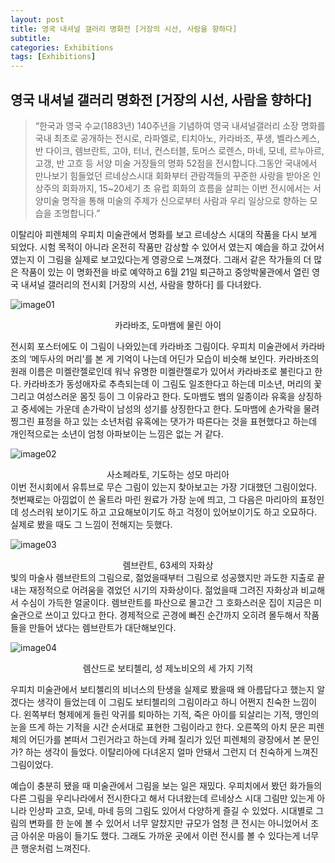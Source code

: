 ```yaml
---
layout: post
title: 영국 내셔널 갤러리 명화전 [거장의 시선, 사람을 향하다]
subtitle: 
categories: Exhibitions
tags: [Exhibitions]
---
```


## 영국 내셔널 갤러리 명화전 [거장의 시선, 사람을 향하다]
>“한국과 영국 수교(1883년) 140주년을 기념하여 영국 내셔널갤러리 소장 명화를 국내 최초로 공개하는 전시로, 라파엘로, 티치아노, 카라바조, 푸생, 벨라스케스, 반 다이크, 렘브란트, 고야, 터너, 컨스터블, 토머스 로렌스, 마네, 모네, 르누아르, 고갱, 반 고흐 등 서양 미술 거장들의 명화 52점을 전시합니다.그동안 국내에서 만나보기 힘들었던 르네상스시대 회화부터 관람객들의 꾸준한 사랑을 받아온 인상주의 회화까지, 15~20세기 초 유럽 회화의 흐름을 살피는 이번 전시에서는 서양미술 명작을 통해 미술의 주제가 신으로부터 사람과 우리 일상으로 향하는 모습을 조명합니다.”

이탈리아 피렌체의 우피치 미술관에서 명화를 보고 르네상스 시대의 작품을 다시 보게 되었다. 시험 목적이 아니라 온전히 작품만 감상할 수 있어서 였는지 예습을 하고 갔어서 였는지 이 그림을 실제로 보고있다는게 영광으로 느껴졌다. 그래서 같은 작가들의 더 많은 작품이 있는 이 명화전을 바로 예약하고 6월 21일 퇴근하고 중앙박물관에서 열린 영국 내셔널 갤러리의 전시회 [거장의 시선, 사람을 향하다] 를 다녀왔다.

![image01](https://github.com/chaewon1kim/chaewon1kim.github.io/assets/98368902/4fb527a1-6489-4fa6-bfe2-c6d21507784f)
<div align="center">카라바조, 도마뱀에 물린 아이</div>  

전시회 포스터에도 이 그림이 나와있는데 카라바조 그림이다. 우피치 미술관에서 카라바조의 ‘메두사의 머리'를 본 게 기억이 나는데 어딘가 모습이 비슷해 보인다. 카라바조의 원래 이름은 미켈란젤로인데 워낙 유명한 미켈란젤로가 있어서 카라바조로 불린다고 한다. 카라바조가 동성애자로 추측되는데 이 그림도 일조한다고 하는데 미소년, 머리의 꽃 그리고 여성스러운 몸짓 등이 그 이유라고 한다. 도마뱀도 뱀의 일종이라 유혹을 상징하고 중세에는 가운데 손가락이 남성의 성기를 상징한다고 한다. 도마뱀에 손가락을 물려 찡그린 표정을 하고 있는 소년처럼 유혹에는 댓가가 따른다는 것을 표현했다고 하는데 개인적으로는 소년이 엄청 아파보이는 느낌은 없는 거 같다.

![image02](https://github.com/chaewon1kim/chaewon1kim.github.io/assets/98368902/e4d95a63-fc1e-4d94-b40e-9e89c7108bb0)
<div align="center">사소페라토, 기도하는 성모 마리아</div>  
이번 전시회에서 유튜브로 무슨 그림이 있는지 찾아보고는 가장 기대했던 그림이었다. 첫번째로는 아낌없이 쓴 울트라 마린 원료가 가장 눈에 띄고, 그 다음은 마리아의 표정인데 성스러워 보이기도 하고 고요해보이기도 하고 걱정이 있어보이기도 하고 오묘하다. 실제로 봤을 때도 그 느낌이 전해지는 듯했다.

![image03](https://github.com/chaewon1kim/chaewon1kim.github.io/assets/98368902/dc0232e7-1c9c-4ca9-b7ea-55e219eca1b9)
<div align="center">렘브란트, 63세의 자화상</div>  
빛의 마술사 렘브란트의 그림으로, 젊었을때부터 그림으로 성공했지만 과도한 지출로 끝내는 재정적으로 어려움을 겪었던 시기의 자화상이다. 젊었을때 그려진 자화상과 비교해서 수심이 가득한 얼굴이다. 렘브란트를 파산으로 몰고간 그 호화스러운 집이 지금은 미술관으로 쓰이고 있다고 한다. 
경제적으로 곤경에 빠진 순간까지 오히려 몰두해서 작품들을 만들어 냈다는 렘브란트가 대단해보인다.

![image04](https://github.com/chaewon1kim/chaewon1kim.github.io/assets/98368902/c7bc1360-811d-4837-9f60-314e9a2908ac)
<div align="center">렘산드로 보티첼리, 성 제노비오의 세 가지 기적</div>  

우피치 미술관에서 보티첼리의 비너스의 탄생을 실제로 봤을때 왜 아름답다고 했는지 알겠다는 생각이 들었는데 이 그림도 보티첼리의 그림이라고 하니 어쩐지 친숙한 느낌이다. 왼쪽부터 형제에게 들린 악귀를 퇴마하는 기적, 죽은 아이를 되살리는 기적, 맹인의 눈을 뜨게 하는 기적을 시간 순서대로 표현한 그림이라고 한다. 오른쪽의 아치 문은 피렌체의 어딘가를 본떠서 그린거라고 하는데 카페 질리가 있던 피렌체의 광장에서 본 문인가? 하는 생각이 들었다. 이탈리아에 다녀온지 얼마 안돼서 그런지 더 친숙하게 느껴진 그림이었다.

예습이 충분히 됐을 때 미술관에서 그림을 보는 일은 재밌다. 우피치에서 봤던 화가들의 다른 그림을 우리나라에서 전시한다고 해서 다녀왔는데 르네상스 시대 그림만 있는게 아니라 인상파 고흐, 모네, 마네 등의 그림도 있어서 다양하게 즐길 수 있었다. 시대별로 그림의 변화를 한 눈에 볼 수 있어서 너무 알찼지만 규모가 엄청 큰 전시는 아니었어서 조금 아쉬운 마음이 들기도 했다. 그래도 가까운 곳에서 이런 전시를 볼 수 있다는게 너무 큰 행운처럼 느껴진다.





